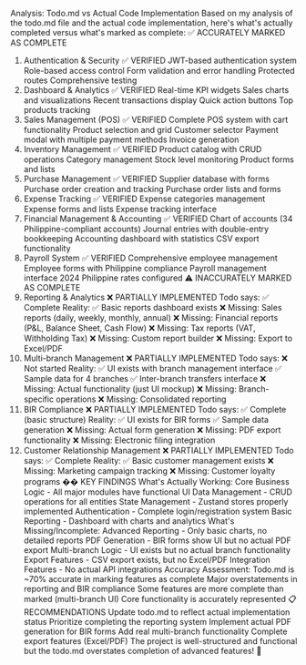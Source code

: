 Analysis: Todo.md vs Actual Code Implementation
Based on my analysis of the todo.md file and the actual code implementation, here's what's actually completed versus what's marked as complete:
✅ ACCURATELY MARKED AS COMPLETE
1. Authentication & Security ✅ VERIFIED
JWT-based authentication system
Role-based access control
Form validation and error handling
Protected routes
Comprehensive testing
2. Dashboard & Analytics ✅ VERIFIED
Real-time KPI widgets
Sales charts and visualizations
Recent transactions display
Quick action buttons
Top products tracking
3. Sales Management (POS) ✅ VERIFIED
Complete POS system with cart functionality
Product selection and grid
Customer selector
Payment modal with multiple payment methods
Invoice generation
4. Inventory Management ✅ VERIFIED
Product catalog with CRUD operations
Category management
Stock level monitoring
Product forms and lists
5. Purchase Management ✅ VERIFIED
Supplier database with forms
Purchase order creation and tracking
Purchase order lists and forms
6. Expense Tracking ✅ VERIFIED
Expense categories management
Expense forms and lists
Expense tracking interface
7. Financial Management & Accounting ✅ VERIFIED
Chart of accounts (34 Philippine-compliant accounts)
Journal entries with double-entry bookkeeping
Accounting dashboard with statistics
CSV export functionality
8. Payroll System ✅ VERIFIED
Comprehensive employee management
Employee forms with Philippine compliance
Payroll management interface
2024 Philippine rates configured
⚠️ INACCURATELY MARKED AS COMPLETE
1. Reporting & Analytics ❌ PARTIALLY IMPLEMENTED
Todo says: ✅ Complete
Reality:
✅ Basic reports dashboard exists
❌ Missing: Sales reports (daily, weekly, monthly, annual)
❌ Missing: Financial reports (P&L, Balance Sheet, Cash Flow)
❌ Missing: Tax reports (VAT, Withholding Tax)
❌ Missing: Custom report builder
❌ Missing: Export to Excel/PDF
2. Multi-branch Management ❌ PARTIALLY IMPLEMENTED
Todo says: ❌ Not started
Reality:
✅ UI exists with branch management interface
✅ Sample data for 4 branches
✅ Inter-branch transfers interface
❌ Missing: Actual functionality (just UI mockup)
❌ Missing: Branch-specific operations
❌ Missing: Consolidated reporting
3. BIR Compliance ❌ PARTIALLY IMPLEMENTED
Todo says: ✅ Complete (basic structure)
Reality:
✅ UI exists for BIR forms
✅ Sample data generation
❌ Missing: Actual form generation
❌ Missing: PDF export functionality
❌ Missing: Electronic filing integration
4. Customer Relationship Management ❌ PARTIALLY IMPLEMENTED
Todo says: ✅ Complete
Reality:
✅ Basic customer management exists
❌ Missing: Marketing campaign tracking
❌ Missing: Customer loyalty programs
�� KEY FINDINGS
What's Actually Working:
Core Business Logic - All major modules have functional UI
Data Management - CRUD operations for all entities
State Management - Zustand stores properly implemented
Authentication - Complete login/registration system
Basic Reporting - Dashboard with charts and analytics
What's Missing/Incomplete:
Advanced Reporting - Only basic charts, no detailed reports
PDF Generation - BIR forms show UI but no actual PDF export
Multi-branch Logic - UI exists but no actual branch functionality
Export Features - CSV export exists, but no Excel/PDF
Integration Features - No actual API integrations
Accuracy Assessment:
Todo.md is ~70% accurate in marking features as complete
Major overstatements in reporting and BIR compliance
Some features are more complete than marked (multi-branch UI)
Core functionality is accurately represented
📋 RECOMMENDATIONS
Update todo.md to reflect actual implementation status
Prioritize completing the reporting system
Implement actual PDF generation for BIR forms
Add real multi-branch functionality
Complete export features (Excel/PDF)
The project is well-structured and functional but the todo.md overstates completion of advanced features! 🎯